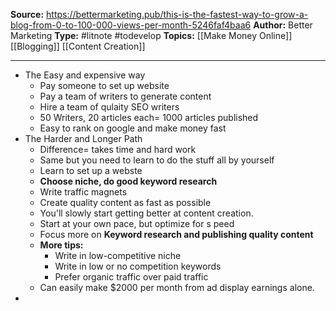 **Source:** https://bettermarketing.pub/this-is-the-fastest-way-to-grow-a-blog-from-0-to-100-000-views-per-month-5246faf4baa6
**Author:** Better Marketing
**Type:** #litnote #todevelop 
**Topics:** [[Make Money Online]] [[Blogging]] [[Content Creation]]

----
- The Easy and expensive way
	- Pay someone to set up website
	- Pay a team of writers to generate content
	- Hire a team of qulaity SEO writers
	- 50 Writers, 20 articles each= 1000 articles published
	- Easy to rank on google and make money fast
- The Harder and Longer Path
	- Difference= takes time and hard work
	- Same but you need to learn to do the stuff all by yourself
	- Learn to set up a webste
	- **Choose niche, do good keyword research**
	- Write traffic magnets
	- Create quality content as fast as possible
	- You'll slowly start getting better at content creation.
	- Start at  your own pace, but optimize for s peed
	- Focus more on **Keyword research and publishing quality content**
	- **More tips:**
		- Write in low-competitive niche
		- Write in low or no competition keywords
		- Prefer organic traffic over paid traffic
	- Can easily make $2000 per month from ad display earnings alone.
- 
